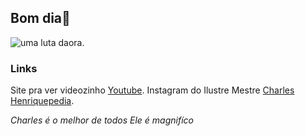 ## Bom dia👋

![uma luta daora.](https://giffiles.alphacoders.com/223/223000.gif " luta legal.")

### Links

Site pra ver videozinho [Youtube](https://www.youtube.com).
Instagram do Ilustre Mestre [Charles Henriquepedia](https://www.instagram.com/charleshenriquepediareal?ighs=eHU2cW5sam13NGlj).

_Charles é o melhor de todos_
*Ele é magnifíco*
